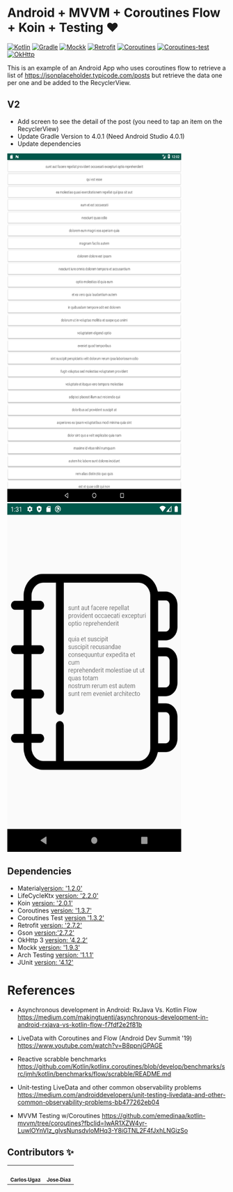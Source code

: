 # Android + MVVM + Coroutines Flow + Koin + Testing :heart:
[![Kotlin](https://img.shields.io/badge/kotlin-1.3.61-blue.svg)](http://kotlinlang.org) [![Gradle](https://img.shields.io/badge/gradle-3.5.0-%2366DCB8.svg)](https://developer.android.com/studio/releases/gradle-plugin) [![Mockk](https://img.shields.io/badge/mockk-1.9.3-orange.svg)](https://mockk.io) [![Retrofit](https://img.shields.io/badge/retrofit-2.7.1-brightgreen)](https://square.github.io/retrofit/) [![Coroutines](https://img.shields.io/badge/coroutines-1.3.3-blueviolet)](https://kotlinlang.org/docs/reference/coroutines-overview.html) [![Coroutines-test](https://img.shields.io/badge/coroutines--test-1.3.0-yellow)](https://github.com/Kotlin/kotlinx.coroutines/tree/master/kotlinx-coroutines-test) [![OkHttp](https://img.shields.io/badge/okhttp-4.2.2-lightgrey)](https://square.github.io/okhttp/)

This is an example of an Android App who uses coroutines flow to retrieve a list of https://jsonplaceholder.typicode.com/posts but retrieve the data one per one and be added to the RecyclerView.

## V2
- Add screen to see the detail of the post (you need to tap an item on the RecyclerView)
- Update Gradle Version to 4.0.1 (Need Android Studio 4.0.1)
- Update dependencies 

<img src="img/PostsActivity.png" width="400" height="800" />
<img src="img/PostActivity.png" width="400" height="800" />

## Dependencies

- Material[version: '1.2.0'](https://developer.android.com/guide/topics/ui/look-and-feel)
- LifeCycleKtx [version: '2.2.0'](https://developer.android.com/kotlin/ktx)
- Koin [version: '2.0.1'](https://insert-koin.io)
- Coroutines [version: '1.3.7'](https://kotlinlang.org/docs/reference/coroutines-overview.html)
- Coroutines Test [version '1.3.2'](https://github.com/Kotlin/kotlinx.coroutines/tree/master/kotlinx-coroutines-test)
- Retrofit [version: '2.7.2'](https://square.github.io/retrofit/)
- Gson [version:'2.7.2'](https://github.com/google/gson)
- OkHttp 3 [version: '4.2.2'](https://square.github.io/okhttp/)
- Mockk [version: '1.9.3'](https://github.com/mockk/mockk)
- Arch Testing [version: '1.1.1'](https://mvnrepository.com/artifact/android.arch.core/core-testing?repo=google)
- JUnit [version: '4.12'](https://junit.org/junit4/)


# References


- Asynchronous development in Android: RxJava Vs. Kotlin Flow https://medium.com/makingtuenti/asynchronous-development-in-android-rxjava-vs-kotlin-flow-f7fdf2e2f81b

- LiveData with Coroutines and Flow (Android Dev Summit '19) https://www.youtube.com/watch?v=B8ppnjGPAGE

- Reactive scrabble benchmarks https://github.com/Kotlin/kotlinx.coroutines/blob/develop/benchmarks/src/jmh/kotlin/benchmarks/flow/scrabble/README.md

- Unit-testing LiveData and other common observability problems https://medium.com/androiddevelopers/unit-testing-livedata-and-other-common-observability-problems-bb477262eb04

- MVVM Testing w/Coroutines https://github.com/emedinaa/kotlin-mvvm/tree/coroutines?fbclid=IwAR1XZW4yr-LuwlOYnVIz_glvsNunsdvloMHq3-Y8iGTNL2F4fJxhLNGizSo

## Contributors ✨

<!-- ALL-CONTRIBUTORS-LIST:START - Do not remove or modify this section -->
<!-- prettier-ignore-start -->
<!-- markdownlint-disable -->
<table>
  <tr>
    <td align="center"><a href="https://github.com/carlosgub"><img src="https://avatars1.githubusercontent.com/u/30916886?s=460&v=4" width="100px;" alt=""/><br /><sub><b>Carlos Ugaz</b></sub></a><br /></td>
    <td align="center"><a href="https://github.com/jozedi"><img src="https://avatars3.githubusercontent.com/u/34400384?s=460&v=4" width="100px;" alt=""/><br /><sub><b>Jose Diaz</b></sub></td>
  </tr>
</table>

<!-- markdownlint-enable -->
<!-- prettier-ignore-end -->
<!-- ALL-CONTRIBUTORS-LIST:END -->

